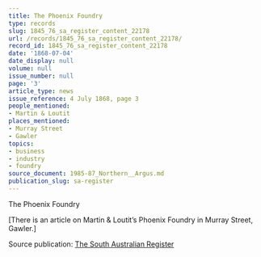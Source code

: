 ```yaml
---
title: The Phoenix Foundry
type: records
slug: 1845_76_sa_register_content_22178
url: /records/1845_76_sa_register_content_22178/
record_id: 1845_76_sa_register_content_22178
date: '1868-07-04'
date_display: null
volume: null
issue_number: null
page: '3'
article_type: news
issue_reference: 4 July 1868, page 3
people_mentioned:
- Martin & Loutit
places_mentioned:
- Murray Street
- Gawler
topics:
- business
- industry
- foundry
source_document: 1985-87_Northern__Argus.md
publication_slug: sa-register
---
```


The Phoenix Foundry

[There is an article on Martin & Loutit’s Phoenix Foundry in Murray Street, Gawler.]

Source publication: [The South Australian Register](/publications/sa-register/)
